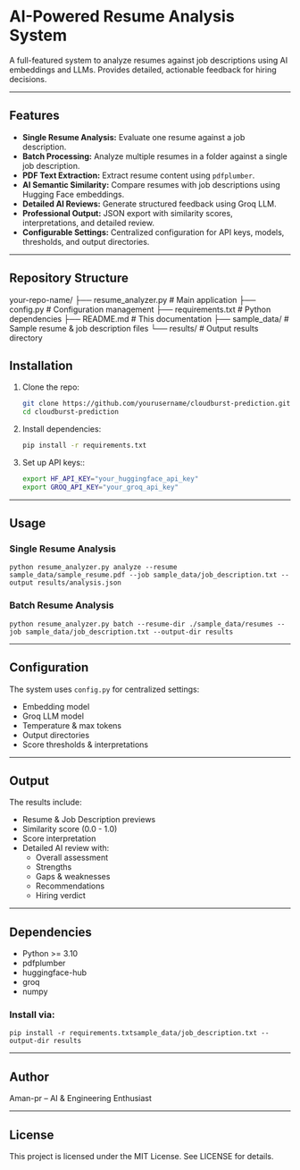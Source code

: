 # AI-Powered Resume Analysis System

A full-featured system to analyze resumes against job descriptions using AI embeddings and LLMs. Provides detailed, actionable feedback for hiring decisions.

---

## Features

- **Single Resume Analysis:** Evaluate one resume against a job description.  
- **Batch Processing:** Analyze multiple resumes in a folder against a single job description.  
- **PDF Text Extraction:** Extract resume content using `pdfplumber`.  
- **AI Semantic Similarity:** Compare resumes with job descriptions using Hugging Face embeddings.  
- **Detailed AI Reviews:** Generate structured feedback using Groq LLM.  
- **Professional Output:** JSON export with similarity scores, interpretations, and detailed review.  
- **Configurable Settings:** Centralized configuration for API keys, models, thresholds, and output directories.  

---

## Repository Structure
your-repo-name/
├── resume_analyzer.py # Main application
├── config.py # Configuration management
├── requirements.txt # Python dependencies
├── README.md # This documentation
├── sample_data/ # Sample resume & job description files
└── results/ # Output results directory


## Installation

1. Clone the repo:  
   ```bash
   git clone https://github.com/yourusername/cloudburst-prediction.git
   cd cloudburst-prediction

2. Install dependencies:
   ```bash
   pip install -r requirements.txt

3. Set up API keys::
   ```bash
   export HF_API_KEY="your_huggingface_api_key"
   export GROQ_API_KEY="your_groq_api_key"
---

## Usage

### Single Resume Analysis
    python resume_analyzer.py analyze --resume sample_data/sample_resume.pdf --job sample_data/job_description.txt --output results/analysis.json


### Batch Resume Analysis
    python resume_analyzer.py batch --resume-dir ./sample_data/resumes --job sample_data/job_description.txt --output-dir results


---

## Configuration

The system uses `config.py` for centralized settings:
- Embedding model  
- Groq LLM model  
- Temperature & max tokens  
- Output directories  
- Score thresholds & interpretations  

---

## Output

The results include:
- Resume & Job Description previews  
- Similarity score (0.0 - 1.0)  
- Score interpretation  
- Detailed AI review with:
  - Overall assessment  
  - Strengths  
  - Gaps & weaknesses  
  - Recommendations  
  - Hiring verdict  

---

## Dependencies

- Python >= 3.10  
- pdfplumber  
- huggingface-hub  
- groq  
- numpy  

### Install via:
    pip install -r requirements.txtsample_data/job_description.txt --output-dir results


---

## Author

Aman-pr – AI & Engineering Enthusiast  

---

## License

This project is licensed under the MIT License. See LICENSE for details.
